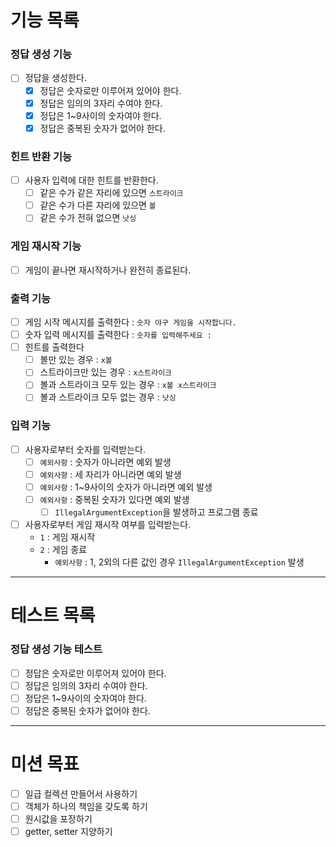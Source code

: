 # 기능 목록 #

### 정답 생성 기능 ###

- [ ] 정답을 생성한다.
    - [X] 정답은 숫자로만 이루어져 있어야 한다.
    - [X] 정답은 임의의 3자리 수여야 한다.
    - [X] 정답은 1~9사이의 숫자여야 한다.
    - [X] 정답은 중복된 숫자가 없어야 한다.

### 힌트 반환 기능 ###

- [ ] 사용자 입력에 대한 힌트를 반환한다.
    - [ ] 같은 수가 같은 자리에 있으면 `스트라이크`
    - [ ] 같은 수가 다른 자리에 있으면 `볼`
    - [ ] 같은 수가 전혀 없으면 `낫싱`

### 게임 재시작 기능 ###

- [ ] 게임이 끝나면 재시작하거나 완전히 종료된다.

### 출력 기능 ###

- [ ] 게임 시작 메시지를 출력한다 : `숫자 야구 게임을 시작합니다.`
- [ ] 숫자 입력 메시지를 출력한다 : `숫자를 입력해주세요 : `
- [ ] 힌트를 출력한다
    - [ ] 볼만 있는 경우 : `x볼`
    - [ ] 스트라이크만 있는 경우 : `x스트라이크`
    - [ ] 볼과 스트라이크 모두 있는 경우 : `x볼 x스트라이크`
    - [ ] 볼과 스트라이크 모두 없는 경우 : `낫싱`

### 입력 기능 ###

- [ ] 사용자로부터 숫자를 입력받는다.
    - [ ] `예외사항` : 숫자가 아니라면 예외 발생
    - [ ] `예외사항` : 세 자리가 아니라면 예외 발생
    - [ ] `예외사항` : 1~9사이의 숫자가 아니라면 예외 발생
    - [ ] `예외사항` : 중복된 숫자가 있다면 예외 발생
        - [ ] `IllegalArgumentException`을 발생하고 프로그램 종료
- [ ] 사용자로부터 게임 재시작 여부를 입력받는다.
    - `1` : 게임 재시작
    - `2` : 게임 종료
        - `예외사항` : 1, 2외의 다른 값인 경우 `IllegalArgumentException` 발생

--- 

# 테스트 목록 #

### 정답 생성 기능 테스트 ###

- [ ] 정답은 숫자로만 이루어져 있어야 한다.
- [ ] 정답은 임의의 3자리 수여야 한다.
- [ ] 정답은 1~9사이의 숫자여야 한다.
- [ ] 정답은 중복된 숫자가 없어야 한다.

---

# 미션 목표 #

- [ ] 일급 컬렉션 만들어서 사용하기
- [ ] 객체가 하나의 책임을 갖도록 하기
- [ ] 원시값을 포장하기
- [ ] getter, setter 지양하기